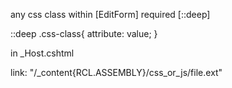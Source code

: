 any css class within [EditForm] required [::deep]

::deep .css-class{
    attribute: value;
}

in _Host.cshtml
<link href="/_content/Common.Component/css/styles.css" rel="stylesheet" />
link: "/_content{RCL.ASSEMBLY}/css_or_js/file.ext"
